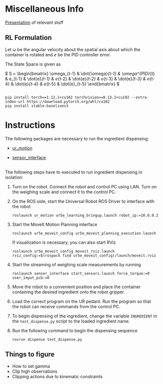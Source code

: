 # Miscellaneous Info

[Presentation](https://docs.google.com/presentation/d/14sgyThLzdsNDLyY1ZwyCCyG6y1ywOnLFZ5BnoFrHwLM/edit?usp=sharing) of relevant stuff

## RL Formulation

Let $\omega$ be the angular velocity about the spatial axis about which the container is rotated and $e$ be the PID controller error.

The State Space is given as 

$ S = \begin{bmatrix} \omega_{t-1} & \dot{\omega}_{t-1} & \omega^{PID}_{t} & e_{t-1} & \dot{e}_{t-1} & e_{t-2} & \dot{e}_{t-2} & e_{t-3} & \dot{e}_{t-3} & e_{t-4} & \dot{e}_{t-4}  & e_{t-5} & \dot{e}_{t-5} \end{bmatrix} $

## 

```
pip install torch==1.12.1+cu102 torchvision==0.13.1+cu102 --extra-index-url https://download.pytorch.org/whl/cu102
pip install stable-baselines3
```


# Instructions

The following packages are necessary to run the ingredient dispensing:

- [ur_motion](https://github.com/ratatouille-robotics/ur_motion)

- [sensor_interface](https://github.com/ratatouille-robotics/sensor_interface)
<BR> <BR>

The following steps have to executed to run ingredient dispensing in isolation:

1. Turn on the robot. Connect the robot and control PC using LAN. Turn on the weighing scale and connect it to the control PC.

2. On the ROS side, start the Universal Robot ROS Driver to interface with the robot

    ```
    roslaunch ur_motion ur5e_learning_bringup.launch robot_ip:=10.0.0.2
    ```

3. Start the MoveIt Motion Planning interface
    ```
    roslaunch ur5e_moveit_config ur5e_moveit_planning_execution.launch
    ```

    If visualization is necessary, you can also start RViz
    ```
    roslaunch ur5e_moveit_config moveit_rviz.launch rviz_config:=$(rospack find ur5e_moveit_config)/launch/moveit.rviz
    ```

4. Start the streaming of weighing scale measurements by running
    ```
    roslaunch sensor_interface start_sensors.launch force_torque:=0 user_input_pcb:=0
    ```

5. Move the robot to a convenient position and place the container containing the desired ingredient onto the robot gripper.

6. Load the correct program on the UR pedant. Run the program so that the robot can
receive commands from the control PC.

7. To begin dispensing of the ingredient, change the variable `INGREDIENT` in the `test_dispense.py` script to the loaded ingredient name.

8. Run the following command to begin the dispensing sequence
    ```
    rosrun dispense test_dispense.py
    ```

## Things to figure
- How to set gamma
- Clip high observations
- Clipping actions due to kinematic constraints
